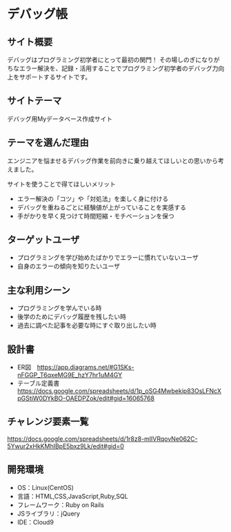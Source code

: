 # デバッグ帳

## サイト概要
デバッグはプログラミング初学者にとって最初の関門！
その場しのぎになりがちなエラー解決を、記録・活用することでプログラミング初学者のデバッグ力向上をサポートするサイトです。

## サイトテーマ
デバッグ用Myデータベース作成サイト

## テーマを選んだ理由
エンジニアを悩ませるデバッグ作業を前向きに乗り越えてほしいとの思いから考えました。

サイトを使うことで得てほしいメリット
- エラー解決の「コツ」や「対処法」を楽しく身に付ける
- デバッグを重ねるごとに経験値が上がっていることを実感する
- 手がかりを早く見つけて時間短縮・モチベーションを保つ

## ターゲットユーザ
- プログラミングを学び始めたばかりでエラーに慣れていないユーザ
- 自身のエラーの傾向を知りたいユーザ

## 主な利用シーン
- プログラミングを学んでいる時
- 後学のためにデバッグ履歴を残したい時
- 過去に調べた記事を必要な時にすぐ取り出したい時

## 設計書
- ER図　https://app.diagrams.net/#G1SKs-nFGGP_T6qxeMG9E_hzY7hr1uM4GY
- テーブル定義書　https://docs.google.com/spreadsheets/d/1p_oSG4Mwbekip83OsLFNcXpGStiW0DYkBO-OAEDPZok/edit#gid=16065768

## チャレンジ要素一覧
https://docs.google.com/spreadsheets/d/1r8z8-mlIVRqovNe062C-5Ywur2xHkKMhIBpE5bxz9Lk/edit#gid=0

## 開発環境
- OS：Linux(CentOS)
- 言語：HTML,CSS,JavaScript,Ruby,SQL
- フレームワーク：Ruby on Rails
- JSライブラリ：jQuery
- IDE：Cloud9
